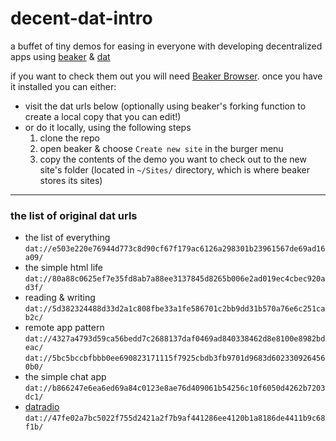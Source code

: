 # decent-dat-intro
a buffet of tiny demos for easing in everyone with developing decentralized apps using [beaker](http://beakerbrowser.com/) & [dat](https://datproject.org/)


if you want to check them out you will need [Beaker Browser](http://beakerbrowser.com/). once you have it installed you can either:
* visit the dat urls below (optionally using beaker's forking function to create a local copy that you can edit!)
* or do it locally, using the following steps 
   1. clone the repo 
   1. open beaker & choose `Create new site` in the burger menu
   1. copy the contents of the demo you want to check out to the new site's folder (located in `~/Sites/` directory, which is where beaker stores its sites)
----
### the list of original dat urls
* the list of everything  
   `dat://e503e220e76944d773c8d90cf67f179ac6126a298301b23961567de69ad16a09/`
* the simple html life  
   `dat://80a88c0625ef7e35fd8ab7a88ee3137845d8265b006e2ad019ec4cbec920ad3f/`
* reading & writing  
  `dat://5d382324488d33d2a1c808fbe33a1fe586701c2bb9dd31b570a76e6c251cab2c/`
* remote app pattern   
  `dat://4327a4793d59ca56bedd7c2688137daf0469ad840338462d8e8100e8982bdeac/`   
  `dat://5bc5bccbfbbb0ee690823171115f7925cbdb3fb9701d9683d6023309264560b0/`
* the simple chat app  
  `dat://b866247e6ea6ed69a84c0123e8ae76d409061b54256c10f6050d4262b7203dc1/`
* [datradio](https://github.com/cblgh/datradio)  
  `dat://47fe02a7bc5022f755d2421a2f7b9af441286ee4120b1a8186de4411b9c68f1b/`

